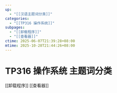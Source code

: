 ```yaml
---
up:
  - "[[汉语主题词分类]]"
categories:
  - "[[TP316 操作系统]]"
subpages:
  - "[[卸载程序]]"
  - "[[查看器]]"
ctime: 2025-06-07T21:39:28+08:00
mtime: 2025-10-28T21:44:26+08:00
---
```


# TP316 操作系统 主题词分类

[[卸载程序]] [[查看器]]
